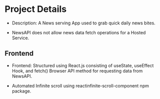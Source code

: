 # Project Details

- Description: A News serving App used to grab quick daily news bites.

- NewsAPI does not allow news data fetch operations for a Hosted Service.

## Frontend

- Frontend: Structured using React.js consisting of useState, useEffect Hook, and fetch() Browser API method for requesting data from NewsAPI. 

- Automated Infinite scroll using reactinfinite-scroll-component npm package.